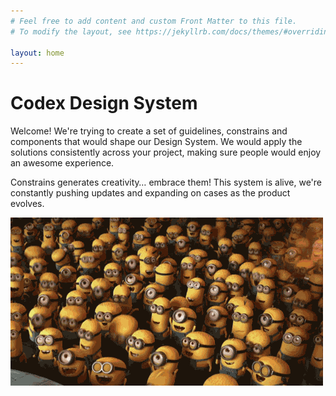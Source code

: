 ```yaml
---
# Feel free to add content and custom Front Matter to this file.
# To modify the layout, see https://jekyllrb.com/docs/themes/#overriding-theme-defaults

layout: home
---
```


# Codex Design System
Welcome! We're trying to create a set of guidelines, constrains and components that would shape our Design System. We would apply the solutions consistently across your project, making sure people would enjoy an awesome experience.

Constrains generates creativity… embrace them! This system is alive, we're constantly pushing updates and expanding on cases as the product evolves.

<img src="/assets/images/welcome.gif" >